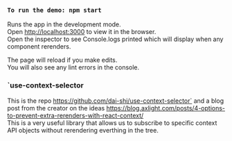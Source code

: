 ### `To run the demo: npm start`
Runs the app in the development mode.<br />
Open [http://localhost:3000](http://localhost:3000) to view it in the browser.<br />
Open the inspector to see Console.logs printed which will display when any component rerenders.

The page will reload if you make edits.<br />
You will also see any lint errors in the console.

### `use-context-selector
This is the repo https://github.com/dai-shi/use-context-selector` and a blog post from the creator on the ideas https://blog.axlight.com/posts/4-options-to-prevent-extra-rerenders-with-react-context/ <br />
This is a very useful library that allows us to subscribe to specific context API objects without rerendering 
everthing in the tree.
